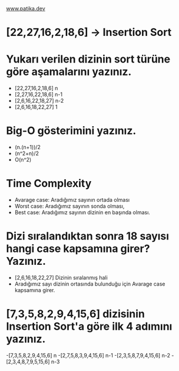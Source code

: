 www.patika.dev

# [22,27,16,2,18,6] -> Insertion Sort

# Yukarı verilen dizinin sort türüne göre aşamalarını yazınız.

 - [22,27,16,2,18,6]    n
 - [2,27,16,22,18,6]    n-1
 - [2,6,16,22,18,27]    n-2
 - [2,6,16,18,22,27]    1 
 
 # Big-O gösterimini yazınız.
 
  - (n.(n+1))/2
 - (n^2+n)/2
 - O(n^2)
 
# Time Complexity

 - Avarage case: Aradığımız sayının ortada olması
 - Worst case: Aradığımız sayının sonda olması,
 - Best case: Aradığımız sayının dizinin en başında olması.
 
# Dizi sıralandıktan sonra 18 sayısı hangi case kapsamına girer? Yazınız.

 - [2,6,16,18,22,27] Dizinin sıralanmış hali
 - Aradığımız sayı dizinin ortasında bulunduğu için Avarage case kapsamına girer.
 
 # [7,3,5,8,2,9,4,15,6] dizisinin Insertion Sort'a göre ilk 4 adımını yazınız.
 
  -[7,3,5,8,2,9,4,15,6]    n
 -[2,7,5,8,3,9,4,15,6]    n-1
 -[2,3,5,8,7,9,4,15,6]    n-2
 -[2,3,4,8,7,9,5,15,6]    n-3
